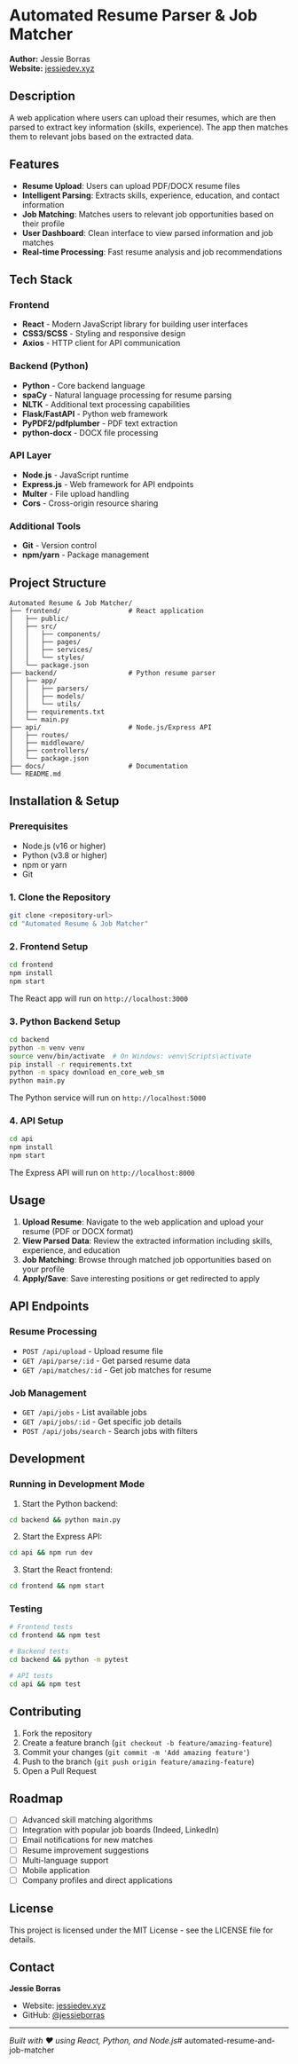 # Automated Resume Parser & Job Matcher

**Author:** Jessie Borras  
**Website:** [jessiedev.xyz](https://jessiedev.xyz)

## Description

A web application where users can upload their resumes, which are then parsed to extract key information (skills, experience). The app then matches them to relevant jobs based on the extracted data.

## Features

- **Resume Upload**: Users can upload PDF/DOCX resume files
- **Intelligent Parsing**: Extracts skills, experience, education, and contact information
- **Job Matching**: Matches users to relevant job opportunities based on their profile
- **User Dashboard**: Clean interface to view parsed information and job matches
- **Real-time Processing**: Fast resume analysis and job recommendations

## Tech Stack

### Frontend
- **React** - Modern JavaScript library for building user interfaces
- **CSS3/SCSS** - Styling and responsive design
- **Axios** - HTTP client for API communication

### Backend (Python)
- **Python** - Core backend language
- **spaCy** - Natural language processing for resume parsing
- **NLTK** - Additional text processing capabilities
- **Flask/FastAPI** - Python web framework
- **PyPDF2/pdfplumber** - PDF text extraction
- **python-docx** - DOCX file processing

### API Layer
- **Node.js** - JavaScript runtime
- **Express.js** - Web framework for API endpoints
- **Multer** - File upload handling
- **Cors** - Cross-origin resource sharing

### Additional Tools
- **Git** - Version control
- **npm/yarn** - Package management

## Project Structure

```
Automated Resume & Job Matcher/
├── frontend/                 # React application
│   ├── public/
│   ├── src/
│   │   ├── components/
│   │   ├── pages/
│   │   ├── services/
│   │   └── styles/
│   └── package.json
├── backend/                  # Python resume parser
│   ├── app/
│   │   ├── parsers/
│   │   ├── models/
│   │   └── utils/
│   ├── requirements.txt
│   └── main.py
├── api/                      # Node.js/Express API
│   ├── routes/
│   ├── middleware/
│   ├── controllers/
│   └── package.json
├── docs/                     # Documentation
└── README.md
```

## Installation & Setup

### Prerequisites
- Node.js (v16 or higher)
- Python (v3.8 or higher)
- npm or yarn
- Git

### 1. Clone the Repository
```bash
git clone <repository-url>
cd "Automated Resume & Job Matcher"
```

### 2. Frontend Setup
```bash
cd frontend
npm install
npm start
```
The React app will run on `http://localhost:3000`

### 3. Python Backend Setup
```bash
cd backend
python -m venv venv
source venv/bin/activate  # On Windows: venv\Scripts\activate
pip install -r requirements.txt
python -m spacy download en_core_web_sm
python main.py
```
The Python service will run on `http://localhost:5000`

### 4. API Setup
```bash
cd api
npm install
npm start
```
The Express API will run on `http://localhost:8000`

## Usage

1. **Upload Resume**: Navigate to the web application and upload your resume (PDF or DOCX format)
2. **View Parsed Data**: Review the extracted information including skills, experience, and education
3. **Job Matching**: Browse through matched job opportunities based on your profile
4. **Apply/Save**: Save interesting positions or get redirected to apply

## API Endpoints

### Resume Processing
- `POST /api/upload` - Upload resume file
- `GET /api/parse/:id` - Get parsed resume data
- `GET /api/matches/:id` - Get job matches for resume

### Job Management
- `GET /api/jobs` - List available jobs
- `GET /api/jobs/:id` - Get specific job details
- `POST /api/jobs/search` - Search jobs with filters

## Development

### Running in Development Mode

1. Start the Python backend:
```bash
cd backend && python main.py
```

2. Start the Express API:
```bash
cd api && npm run dev
```

3. Start the React frontend:
```bash
cd frontend && npm start
```

### Testing
```bash
# Frontend tests
cd frontend && npm test

# Backend tests
cd backend && python -m pytest

# API tests
cd api && npm test
```

## Contributing

1. Fork the repository
2. Create a feature branch (`git checkout -b feature/amazing-feature`)
3. Commit your changes (`git commit -m 'Add amazing feature'`)
4. Push to the branch (`git push origin feature/amazing-feature`)
5. Open a Pull Request

## Roadmap

- [ ] Advanced skill matching algorithms
- [ ] Integration with popular job boards (Indeed, LinkedIn)
- [ ] Email notifications for new matches
- [ ] Resume improvement suggestions
- [ ] Multi-language support
- [ ] Mobile application
- [ ] Company profiles and direct applications

## License

This project is licensed under the MIT License - see the LICENSE file for details.

## Contact

**Jessie Borras**
- Website: [jessiedev.xyz](https://jessiedev.xyz)
- GitHub: [@jessieborras](https://github.com/jessieborras)

---

*Built with ❤️ using React, Python, and Node.js*# automated-resume-and-job-matcher
